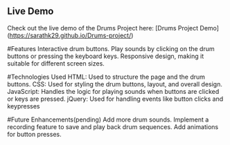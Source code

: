 
## Live Demo
Check out the live demo of the Drums Project here: [Drums Project Demo]  (https://sarathk29.github.io/Drums-project/)



#Features
Interactive drum buttons.
Play sounds by clicking on the drum buttons or pressing the keyboard keys.
Responsive design, making it suitable for different screen sizes.


#Technologies Used
HTML: Used to structure the page and the drum buttons.
CSS: Used for styling the drum buttons, layout, and overall design.
JavaScript: Handles the logic for playing sounds when buttons are clicked or keys are pressed.
jQuery: Used for handling events like button clicks and keypresses


#Future Enhancements(pending)
Add more drum sounds.
Implement a recording feature to save and play back drum sequences.
Add animations for button presses.
